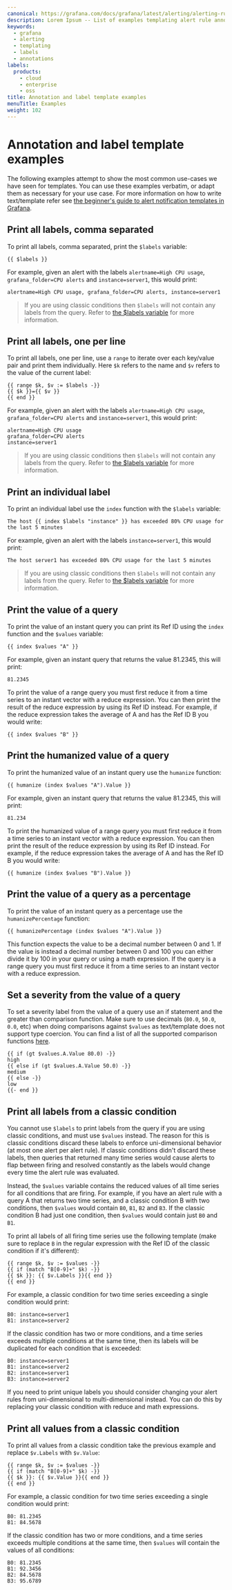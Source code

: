 ```yaml
---
canonical: https://grafana.com/docs/grafana/latest/alerting/alerting-rules/templates/examples/
description: Lorem Ipsum -- List of examples templating alert rule annotations and labels
keywords:
  - grafana
  - alerting
  - templating
  - labels
  - annotations
labels:
  products:
    - cloud
    - enterprise
    - oss
title: Annotation and label template examples
menuTitle: Examples
weight: 102
---
```


# Annotation and label template examples

The following examples attempt to show the most common use-cases we have seen for templates. You can use these examples verbatim, or adapt them as necessary for your use case. For more information on how to write text/template refer see [the beginner's guide to alert notification templates in Grafana](https://grafana.com/blog/2023/04/05/grafana-alerting-a-beginners-guide-to-templating-alert-notifications/).

## Print all labels, comma separated

To print all labels, comma separated, print the `$labels` variable:

```
{{ $labels }}
```

For example, given an alert with the labels `alertname=High CPU usage`, `grafana_folder=CPU alerts` and `instance=server1`, this would print:

```
alertname=High CPU usage, grafana_folder=CPU alerts, instance=server1
```

> If you are using classic conditions then `$labels` will not contain any labels from the query. Refer to [the $labels variable](#the-labels-variable) for more information.

## Print all labels, one per line

To print all labels, one per line, use a `range` to iterate over each key/value pair and print them individually. Here `$k` refers to the name and `$v` refers to the value of the current label:

```
{{ range $k, $v := $labels -}}
{{ $k }}={{ $v }}
{{ end }}
```

For example, given an alert with the labels `alertname=High CPU usage`, `grafana_folder=CPU alerts` and `instance=server1`, this would print:

```
alertname=High CPU usage
grafana_folder=CPU alerts
instance=server1
```

> If you are using classic conditions then `$labels` will not contain any labels from the query. Refer to [the $labels variable](#the-labels-variable) for more information.

## Print an individual label

To print an individual label use the `index` function with the `$labels` variable:

```
The host {{ index $labels "instance" }} has exceeded 80% CPU usage for the last 5 minutes
```

For example, given an alert with the labels `instance=server1`, this would print:

```
The host server1 has exceeded 80% CPU usage for the last 5 minutes
```

> If you are using classic conditions then `$labels` will not contain any labels from the query. Refer to [the $labels variable](#the-labels-variable) for more information.

## Print the value of a query

To print the value of an instant query you can print its Ref ID using the `index` function and the `$values` variable:

```
{{ index $values "A" }}
```

For example, given an instant query that returns the value 81.2345, this will print:

```
81.2345
```

To print the value of a range query you must first reduce it from a time series to an instant vector with a reduce expression. You can then print the result of the reduce expression by using its Ref ID instead. For example, if the reduce expression takes the average of A and has the Ref ID B you would write:

```
{{ index $values "B" }}
```

## Print the humanized value of a query

To print the humanized value of an instant query use the `humanize` function:

```
{{ humanize (index $values "A").Value }}
```

For example, given an instant query that returns the value 81.2345, this will print:

```
81.234
```

To print the humanized value of a range query you must first reduce it from a time series to an instant vector with a reduce expression. You can then print the result of the reduce expression by using its Ref ID instead. For example, if the reduce expression takes the average of A and has the Ref ID B you would write:

```
{{ humanize (index $values "B").Value }}
```

## Print the value of a query as a percentage

To print the value of an instant query as a percentage use the `humanizePercentage` function:

```
{{ humanizePercentage (index $values "A").Value }}
```

This function expects the value to be a decimal number between 0 and 1. If the value is instead a decimal number between 0 and 100 you can either divide it by 100 in your query or using a math expression. If the query is a range query you must first reduce it from a time series to an instant vector with a reduce expression.

## Set a severity from the value of a query

To set a severity label from the value of a query use an if statement and the greater than comparison function. Make sure to use decimals (`80.0`, `50.0`, `0.0`, etc) when doing comparisons against `$values` as text/template does not support type coercion. You can find a list of all the supported comparison functions [here](https://pkg.go.dev/text/template#hdr-Functions).

```
{{ if (gt $values.A.Value 80.0) -}}
high
{{ else if (gt $values.A.Value 50.0) -}}
medium
{{ else -}}
low
{{- end }}
```

## Print all labels from a classic condition

You cannot use `$labels` to print labels from the query if you are using classic conditions, and must use `$values` instead. The reason for this is classic conditions discard these labels to enforce uni-dimensional behavior (at most one alert per alert rule). If classic conditions didn't discard these labels, then queries that returned many time series would cause alerts to flap between firing and resolved constantly as the labels would change every time the alert rule was evaluated.

Instead, the `$values` variable contains the reduced values of all time series for all conditions that are firing. For example, if you have an alert rule with a query A that returns two time series, and a classic condition B with two conditions, then `$values` would contain `B0`, `B1`, `B2` and `B3`. If the classic condition B had just one condition, then `$values` would contain just `B0` and `B1`.

To print all labels of all firing time series use the following template (make sure to replace `B` in the regular expression with the Ref ID of the classic condition if it's different):

```
{{ range $k, $v := $values -}}
{{ if (match "B[0-9]+" $k) -}}
{{ $k }}: {{ $v.Labels }}{{ end }}
{{ end }}
```

For example, a classic condition for two time series exceeding a single condition would print:

```
B0: instance=server1
B1: instance=server2
```

If the classic condition has two or more conditions, and a time series exceeds multiple conditions at the same time, then its labels will be duplicated for each condition that is exceeded:

```
B0: instance=server1
B1: instance=server2
B2: instance=server1
B3: instance=server2
```

If you need to print unique labels you should consider changing your alert rules from uni-dimensional to multi-dimensional instead. You can do this by replacing your classic condition with reduce and math expressions.

## Print all values from a classic condition

To print all values from a classic condition take the previous example and replace `$v.Labels` with `$v.Value`:

```
{{ range $k, $v := $values -}}
{{ if (match "B[0-9]+" $k) -}}
{{ $k }}: {{ $v.Value }}{{ end }}
{{ end }}
```

For example, a classic condition for two time series exceeding a single condition would print:

```
B0: 81.2345
B1: 84.5678
```

If the classic condition has two or more conditions, and a time series exceeds multiple conditions at the same time, then `$values` will contain the values of all conditions:

```
B0: 81.2345
B1: 92.3456
B2: 84.5678
B3: 95.6789
```
